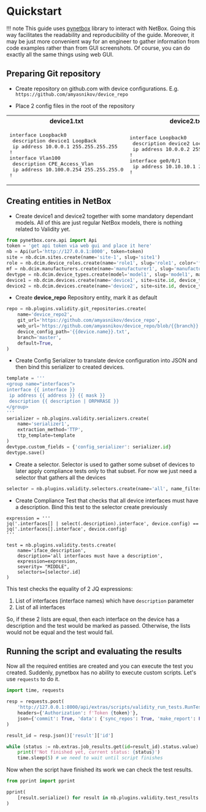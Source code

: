 # Quickstart


!!! note
    This guide uses [pynetbox](https://github.com/netbox-community/pynetbox) library to interact with NetBox. Going this way facilitates the readability and reproducibility of the guide. Moreover, it may be just more convenient way for an engineer to gather information from code examples rather than from GUI screenshots.
    Of course, you can do exactly all the same things using web GUI.


## Preparing Git repository

* Create repository on github.com with device configurations.
E.g. `https://github.com/amyasnikov/device_repo`

* Place 2 config files in the root of the repository

<table>
<tr>
<th>device1.txt</th>
<th>device2.txt</th>
</tr>
<tr>
<td>
<pre>
interface Loopback0
 description device1 LoopBack
 ip address 10.0.0.1 255.255.255.255
!
interface Vlan100
 description CPE_Access_Vlan
 ip address 10.100.0.254 255.255.255.0
!
</pre>
</td>
<td>
<pre>
interface Loopback0
 description device2 LoopBack
 ip address 10.0.0.2 255.255.255.255
!
interface ge0/0/1
 ip address 10.10.10.1 255.255.255.252
!
</pre>
</td>
</tr>
</table>


## Creating entities in NetBox

* Create device1 and device2 together with some mandatory dependant models. All of this are just regular NetBox models, there is nothing related to Validity yet.

```python
from pynetbox.core.api import Api
token = 'get api token via web gui and place it here'
nb = Api(url='http://127.0.0.1:8000', token=token)
site = nb.dcim.sites.create(name='site-1', slug='site1')
role = nb.dcim.device_roles.create(name='role1', slug='role1', color='ffffff')
mf = nb.dcim.manufacturers.create(name='manufacturer1', slug='manufacturer1')
devtype = nb.dcim.device_types.create(model='model1', slug='model1', manufacturer=mf.id)
device1 = nb.dcim.devices.create(name='device1', site=site.id, device_type=devtype.id, device_role=role.id)
device2 = nb.dcim.devices.create(name='device2', site=site.id, device_type=devtype.id, device_role=role.id)
```

* Create **device_repo** Repository entity, mark it as default

```python
repo = nb.plugins.validity.git_repositories.create(
    name='device_repo2',
    git_url='https://github.com/amyasnikov/device_repo',
    web_url='https://github.com/amyasnikov/device_repo/blob/{{branch}}',
    device_config_path='{{device.name}}.txt',
    branch='master',
    default=True,
)
```

* Create Config Serializer to translate device configuration into JSON and then bind this serializer to created devices.

```python
template = '''
<group name="interfaces">
interface {{ interface }}
 ip address {{ address }} {{ mask }}
 description {{ description | ORPHRASE }}
</group>
'''
serializer = nb.plugins.validity.serializers.create(
    name='serializer1',
    extraction_method='TTP',
    ttp_template=template
)
devtype.custom_fields = {'config_serializer': serializer.id}
devtype.save()
```

* Create a selector. Selector is used to gather some subset of devices to later apply compliance tests only to that subset. For now we just need a selector that gathers all the devices

```python
selector = nb.plugins.validity.selectors.create(name='all', name_filter='.*')
```

* Create Compliance Test that checks that all device interfaces must have a description. Bind this test to the selector create previously

```
expression = '''
jq('.interfaces[] | select(.description).interface', device.config) == jq('.interfaces[].interface', device.config)
'''

test = nb.plugins.validity.tests.create(
    name='iface_description',
    description='all interfaces must have a description',
    expression=expression,
    severity= "MIDDLE",
    selectors=[selector.id]
)
```
This test checks the equality of 2 JQ expressions:

1. List of interfaces (interface names) which have `description` parameter
2. List of all interfaces

So, if these 2 lists are equal, then each interface on the device has a description and the test would be marked as passed. Otherwise, the lists would not be equal and the test would fail.


## Running the script and evaluating the results

Now all the required entities are created and you can execute the test you created.
Suddenly, pynetbox has no ability to execute custom scripts. Let's use `requests` to do it.

```python
import time, requests

resp = requests.post(
    'http://127.0.0.1:8000/api/extras/scripts/validity_run_tests.RunTestsScript/',
    headers={'Authorization': f'Token {token}'},
    json={'commit': True, 'data': {'sync_repos': True, 'make_report': False}},
)

result_id = resp.json()['result']['id']

while (status := nb.extras.job_results.get(id=result_id).status.value) != 'completed':
    print(f'Not finished yet, current status: {status}')
    time.sleep(5) # we need to wait until script finishes
```

Now when the script have finished its work we can check the test results.

```python
from pprint import pprint

pprint(
    [result.serialize() for result in nb.plugins.validity.test_results.all()]
)
```